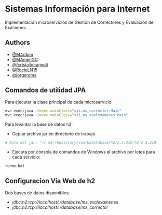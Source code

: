 
# Sistemas Información para Internet

Implementación microservicios de Gestión de Correctores y Evaluación de Exámenes.

## Authors

- [@M4rdom](https://www.github.com/M4rdom)
- [@MAngelGC](https://www.github.com/MAngelGC)
- [@fcristallocagnoli](https://www.github.com/fcristallocagnoli)
- [@RocioLN15](https://github.com/RocioLN15)
- [@jorgeroma](https://github.com/jorgeroma)

## Comandos de utilidad JPA

Para ejecutar la clase principal de cada microservicio
```bash
mvn exec:java -Dexec.mainClass="sii.ms_corrector.Main"
mvn exec:java -Dexec.mainClass="sii.ms_evalexamenes.Main"
```

Para levantar la base de datos h2:
- Copiar archivo jar en directorio de trabajo
```bash
# Ruta del jar: "~/.m2/repository/com/h2database/h2/2.1.210/h2-2.1.210.jar"
```
- Ejecuta por consola de comandos de Windows el archivo por lotes para cada servicio:
```cmd
runme.bat
```
## Configuracion Via Web de h2
Dos bases de datos disponibles:
- *jdbc:h2:tcp://localhost/./database/ms_evalexamenes*
- *jdbc:h2:tcp://localhost/./database/ms_corrector*
